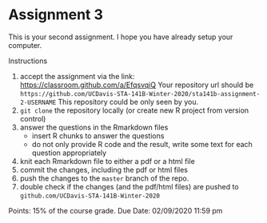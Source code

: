# Assignment 3


This is your second assignment. I hope you have already setup your computer.

Instructions

1. accept the assignment via the link: https://classroom.github.com/a/EfqsvqiQ
    Your repository url should be `https://github.com/UCDavis-STA-141B-Winter-2020/sta141b-assignment-2-USERNAME`
    This repository could be only seen by you.
1. `git clone` the repository locally (or create new R project from version control)
1. answer the questions in the Rmarkdown files 
    - insert R chunks to answer the questions
    - do not only provide R code and the result, write some text for each question appropriately
1. knit each Rmarkdown file to either a pdf or a html file
1. commit the changes, including the pdf or html files
1. push the changes to the `master` branch of the repo.
1. double check if the changes (and the pdf/html files) are pushed to `github.com/UCDavis-STA-141B-Winter-2020`


Points: 15% of the course grade.
Due Date: 02/09/2020 11:59 pm
